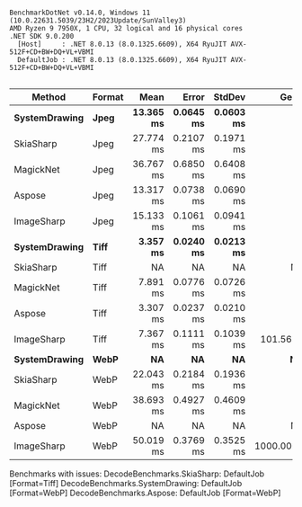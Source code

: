 ```

BenchmarkDotNet v0.14.0, Windows 11 (10.0.22631.5039/23H2/2023Update/SunValley3)
AMD Ryzen 9 7950X, 1 CPU, 32 logical and 16 physical cores
.NET SDK 9.0.200
  [Host]     : .NET 8.0.13 (8.0.1325.6609), X64 RyuJIT AVX-512F+CD+BW+DQ+VL+VBMI
  DefaultJob : .NET 8.0.13 (8.0.1325.6609), X64 RyuJIT AVX-512F+CD+BW+DQ+VL+VBMI


```
| Method        | Format | Mean      | Error     | StdDev    | Gen0      | Gen1      | Gen2      | Allocated |
|-------------- |------- |----------:|----------:|----------:|----------:|----------:|----------:|----------:|
| **SystemDrawing** | **Jpeg**   | **13.365 ms** | **0.0645 ms** | **0.0603 ms** |         **-** |         **-** |         **-** |     **174 B** |
| SkiaSharp     | Jpeg   | 27.774 ms | 0.2107 ms | 0.1971 ms |         - |         - |         - |     308 B |
| MagickNet     | Jpeg   | 36.767 ms | 0.6850 ms | 0.6408 ms |         - |         - |         - |    3357 B |
| Aspose        | Jpeg   | 13.317 ms | 0.0738 ms | 0.0690 ms |         - |         - |         - |     174 B |
| ImageSharp    | Jpeg   | 15.133 ms | 0.1061 ms | 0.0941 ms |         - |         - |         - |   20200 B |
| **SystemDrawing** | **Tiff**   |  **3.357 ms** | **0.0240 ms** | **0.0213 ms** |         **-** |         **-** |         **-** |     **170 B** |
| SkiaSharp     | Tiff   |        NA |        NA |        NA |        NA |        NA |        NA |        NA |
| MagickNet     | Tiff   |  7.891 ms | 0.0776 ms | 0.0726 ms |         - |         - |         - |    3334 B |
| Aspose        | Tiff   |  3.307 ms | 0.0237 ms | 0.0210 ms |         - |         - |         - |     170 B |
| ImageSharp    | Tiff   |  7.367 ms | 0.1111 ms | 0.1039 ms |  101.5625 |   46.8750 |         - | 1793491 B |
| **SystemDrawing** | **WebP**   |        **NA** |        **NA** |        **NA** |        **NA** |        **NA** |        **NA** |        **NA** |
| SkiaSharp     | WebP   | 22.043 ms | 0.2184 ms | 0.1936 ms |         - |         - |         - |     308 B |
| MagickNet     | WebP   | 38.693 ms | 0.4927 ms | 0.4609 ms |         - |         - |         - |    3359 B |
| Aspose        | WebP   |        NA |        NA |        NA |        NA |        NA |        NA |        NA |
| ImageSharp    | WebP   | 50.019 ms | 0.3769 ms | 0.3525 ms | 1000.0000 | 1000.0000 | 1000.0000 | 1159482 B |

Benchmarks with issues:
  DecodeBenchmarks.SkiaSharp: DefaultJob [Format=Tiff]
  DecodeBenchmarks.SystemDrawing: DefaultJob [Format=WebP]
  DecodeBenchmarks.Aspose: DefaultJob [Format=WebP]
